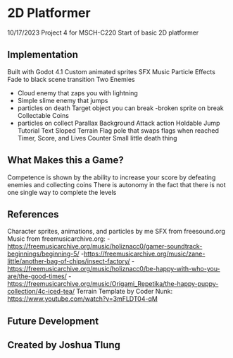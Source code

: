 # 2D Platformer
10/17/2023
Project 4 for MSCH-C220
Start of basic 2D platformer

## Implementation
Built with Godot 4.1
Custom animated sprites
SFX
Music
Particle Effects
Fade to black scene transition
Two Enemies
  - Cloud enemy that zaps you with lightning
  - Simple slime enemy that jumps
  - particles on death
Target object you can break
  -broken sprite on break
Collectable Coins
  - particles on collect
Parallax Background
Attack action
Holdable Jump
Tutorial Text
Sloped Terrain
Flag pole that swaps flags when reached
Timer, Score, and Lives Counter
Small little death thing

## What Makes this a Game?
Competence is shown by the ability to increase your score by defeating enemies and collecting coins
There is autonomy in the fact that there is not one single way to complete the levels

## References
Character sprites, animations, and particles by me
SFX from freesound.org
Music from freemusicarchive.org:
  -https://freemusicarchive.org/music/holiznacc0/gamer-soundtrack-beginnings/beginning-5/
  -https://freemusicarchive.org/music/zane-little/another-bag-of-chips/insect-factory/
  -https://freemusicarchive.org/music/holiznacc0/be-happy-with-who-you-are/the-good-times/
  -https://freemusicarchive.org/music/Origami_Repetika/the-happy-puppy-collection/4c-iced-tea/
Terrain Template by Coder Nunk: https://www.youtube.com/watch?v=3mFLDT04-qM

## Future Development

## Created by Joshua Tlung
